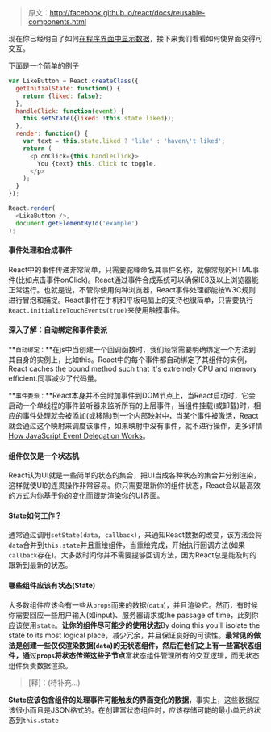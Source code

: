 <!--begin
"title":"[译]「React教程」(向导)动态交互性UI",
"subtitle":"",
"bgphoto":"#00d8ff",
"publishtime":"2015/05/18",
"category":"",
"preview":""
end-->

>   原文：http://facebook.github.io/react/docs/reusable-components.html

现在你已经明白了如何[在程序界面中显示数据](#)，接下来我们看看如何使界面变得可交互。

下面是一个简单的例子
```js
var LikeButton = React.createClass({
  getInitialState: function() {
    return {liked: false};
  },
  handleClick: function(event) {
    this.setState({liked: !this.state.liked});
  },
  render: function() {
    var text = this.state.liked ? 'like' : 'haven\'t liked';
    return (
      <p onClick={this.handleClick}>
        You {text} this. Click to toggle.
      </p>
    );
  }
});

React.render(
  <LikeButton />,
  document.getElementById('example')
);
```

#### 事件处理和合成事件
React中的事件传递非常简单，只需要驼峰命名其事件名称，就像常规的HTML事件(比如点击事件onClick)。React通过事件合成系统可以确保IE8及以上浏览器能正常运行。也就是说，不管你使用何种浏览器，React事件处理都能按W3C规则进行冒泡和捕捉。React事件在手机和平板电脑上的支持也很简单，只需要执行```React.initializeTouchEvents(true)```来使用触摸事件。

#### 深入了解：自动绑定和事件委派

**```自动绑定：```**在js中当创建一个回调函数时，我们经常需要明确绑定一个方法到其自身的实例上，比如this。React中的每个事件都自动绑定了其组件的实例，React caches the bound method such that it's extremely CPU and memory efficient.同事减少了代码量。  

**```事件委派：```**React本身并不会附加事件到DOM节点上，当React启动时，它会启动一个单线程的事件监听器来监听所有的上层事件，当组件挂载(或卸载)时，相应的事件处理就会被添加(或移除)到一个内部映射中，当某个事件被激活，React就会通过这个映射来调度该事件，如果映射中没有事件，就不进行操作，更多详情[How JavaScript Event Delegation Works](http://davidwalsh.name/event-delegate)。

#### 组件仅仅是一个状态机

React认为UI就是一些简单的状态的集合，把UI当成各种状态的集合并分别渲染，这样就使UI的连贯操作非常容易。你只需要跟新你的组件状态，React会以最高效的方式为你基于你的变化而跟新渲染你的UI界面。

#### State如何工作？

通常通过调用```setState(data, callback)```，来通知React数据的改变，该方法会将```data```合并到```this.state```并且重绘组件，当重绘完成，开始执行回调方法(如果```callback```存在)。大多数时间你并不需要提够回调方法，因为React总是能及时的跟新到最新的状态。

#### 哪些组件应该有状态(State)

大多数组件应该会有一些从```props```而来的数据(```data```)，并且渲染它。然而，有时候你需要回应一些用户输入(如input)、服务器请求或the passage of time，此刻你应该使用```state```。**让你的组件尽可能少的使用状态**By doing this you'll isolate the state to its most logical place，减少冗余，并且保证良好的可读性。**最常见的做法是创建一些仅仅渲染数据(```data```)的无状态组件，然后在他们之上有一些富状态组件，通过```props```将状态传递这些子节点**富状态组件管理所有的交互逻辑，而无状态组件负责数据渲染。

>   [释]：(待补充...)

**State应该包含组件的处理事件可能触发的界面变化的数据**，事实上，这些数据应该很小而且是JSON格式的。在创建富状态组件时，应该存储可能的最小单元的状态到```this.state```
